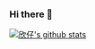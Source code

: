 ### Hi there 👋

<!--
**xinumh/xinumh** is a ✨ _special_ ✨ repository because its `README.md` (this file) appears on your GitHub profile.

Here are some ideas to get you started:

- 🔭 I’m currently working on ...
- 🌱 I’m currently learning ...
- 👯 I’m looking to collaborate on ...
- 🤔 I’m looking for help with ...
- 💬 Ask me about ...
- 📫 How to reach me: ...
- 😄 Pronouns: ...
- ⚡ Fun fact: ...
-->
<!--START_SECTION:waka-->
[![欣仔's github stats](https://github-readme-stats.vercel.app/api?username=xinumh)](https://github.com/xinumh/github-readme-stats)
<!--END_SECTION:waka-->
